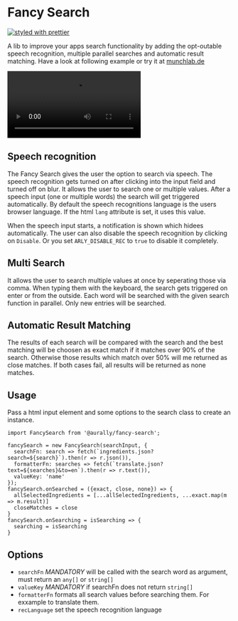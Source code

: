 # Fancy Search

[![styled with prettier](https://img.shields.io/badge/styled_with-prettier-ff69b4.svg)](https://github.com/prettier/prettier)

A lib to improve your apps search functionality by adding the opt-outable speech recognition, multiple parallel searches and automatic result matching.
Have a look at following example or try it at [munchlab.de](munchlab.de)

![](munchlab.mp4)

## Speech recognition

The Fancy Search gives the user the option to search via speech. The speech recognition gets turned on after clicking into the input field and turned off on blur. It allows the user to search one or multiple values. After a speech input (one or multiple words) the search will get triggered automatically. By default the speech recognitions language is the users browser language. If the html `lang` attribute is set, it uses this value.

When the speech input starts, a notification is shown which hidees automatically. The user can also disable the speech recognition by clicking on `Disable`. Or you set `ARLY_DISABLE_REC` to `true` to disable it completely.

## Multi Search

It allows the user to search multiple values at once by seperating those via comma. When typing them with the keyboard, the search gets triggered on enter or from the outside. Each word will be searched with the given search function in parallel. Only new entries will be searched.

## Automatic Result Matching

The results of each search will be compared with the search and the best matching will be choosen as exact match if it matches over 90% of the search. Otherwise those results which match over 50% will me returned as close  matches. If both cases fail, all results will be returned as none matches.

## Usage

Pass a html input element and some options to the search class to create an instance. 

```
import FancySearch from '@aurally/fancy-search';

fancySearch = new FancySearch(searchInput, {
  searchFn: search => fetch(`ingredients.json?search=${search}`).then(r => r.json()),
  formatterFn: searches => fetch(`translate.json?text=${searches}&to=en`).then(r => r.text()),
  valueKey: 'name'
});
fancySearch.onSearched = ({exact, close, none}) => {
  allSelectedIngredients = [...allSelectedIngredients, ...exact.map(m => m.result)]
  closeMatches = close
}
fancySearch.onSearching = isSearching => {
  searching = isSearching
}
```

## Options

- `searchFn` *MANDATORY* will be called with the search word as argument, must return an `any[]` or `string[]`
- `valueKey` *MANDATORY* if searchFn does not return `string[]`
- `formatterFn` formats all search values before searching them. For exxample to translate them.
- `recLanguage` set the speech recognition language